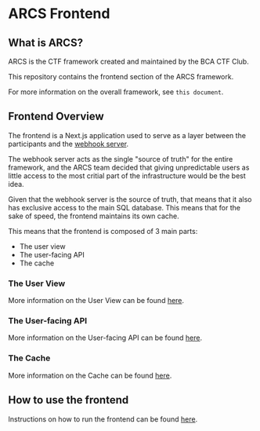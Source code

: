 # ARCS Frontend


## What is ARCS?

ARCS is the CTF framework created and maintained by the BCA CTF Club.

This repository contains the frontend section of the ARCS framework.

For more information on the overall framework, see `this document`. <!-- TODO: actually link the other README --> 


## Frontend Overview

The frontend is a Next.js application used to serve as a layer between the
participants and the [webhook server](https://github.com/BCACTF/arcs-webhook).

The webhook server acts as the single "source of truth" for the entire
framework, and the ARCS team decided that giving unpredictable users as little
access to the most critial part of the infrastructure would be the best idea.

Given that the webhook server is the source of truth, that means that it also
has exclusive access to the main SQL database. This means that for the sake of
speed, the frontend maintains its own cache.

This means that the frontend is composed of 3 main parts:
- The user view
- The user-facing API
- The cache


### The User View

More information on the User View can be found
[here](documentation/USER_VIEW.md).

### The User-facing API

More information on the User-facing API can be found
[here](documentation/USER_API.md).

### The Cache

More information on the Cache can be found [here](documentation/CACHE.md).



## How to use the frontend

Instructions on how to run the frontend can be found
[here](documentation/USAGE.md).

